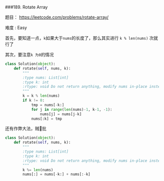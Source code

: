 ###189. Rotate Array

题目： 
<https://leetcode.com/problems/rotate-array/>


难度 : Easy

首先，要知道一点，```k```如果大于```nums```的长度了，那么其实进行 ```k % len(nums)``` 次就行了

其次，要注意```k 为0```的情况

```python
class Solution(object):
    def rotate(self, nums, k):
        """
        :type nums: List[int]
        :type k: int
        :rtype: void Do not return anything, modify nums in-place instead.
        """
        k = k % len(nums)
        if k != 0:
            tmp = nums[-k:]
            for j in range(len(nums)-1, k-1, -1):
                nums[j] = nums[j-k]
            nums[:k] = tmp
```


还有作弊大法，贼🐂批

```python
class Solution(object):
    def rotate(self, nums, k):
        """
        :type nums: List[int]
        :type k: int
        :rtype: void Do not return anything, modify nums in-place instead.
        """
        k %= len(nums)
        nums[:] = nums[-k:] + nums[:-k]
```
